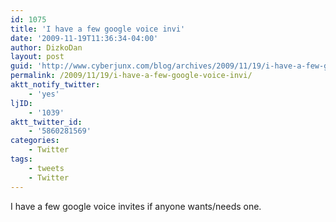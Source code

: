 ```yaml
---
id: 1075
title: 'I have a few google voice invi'
date: '2009-11-19T11:36:34-04:00'
author: DizkoDan
layout: post
guid: 'http://www.cyberjunx.com/blog/archives/2009/11/19/i-have-a-few-google-voice-invi/'
permalink: /2009/11/19/i-have-a-few-google-voice-invi/
aktt_notify_twitter:
    - 'yes'
ljID:
    - '1039'
aktt_twitter_id:
    - '5860281569'
categories:
    - Twitter
tags:
    - tweets
    - Twitter
---
```


I have a few google voice invites if anyone wants/needs one.